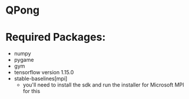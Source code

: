 # QPong

# Required Packages:
- numpy
- pygame
- gym
- tensorflow version 1.15.0
- stable-baselines[mpi]
  - you'll need to install the sdk and run the installer for Microsoft MPI for this
